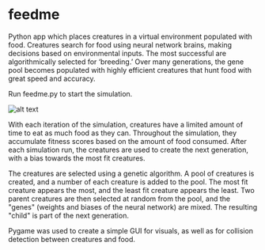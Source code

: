 # feedme
Python app which places creatures in a virtual environment populated with food. Creatures search for food using neural network brains, making decisions based on environmental inputs. The most successful are algorithmically selected for ‘breeding.’ Over many generations, the gene pool becomes populated with highly efficient creatures that hunt food with great speed and accuracy.

Run feedme.py to start the simulation. 

![alt text](https://github.com/larsjames96/feedme/Title.png)

With each iteration of the simulation, creatures have a limited amount of time to eat as much food as they can. Throughout the simulation, they accumulate fitness scores based on the amount of food consumed. After each simulation run, the creatures are used to create the next generation, with a bias towards the most fit creatures.

The creatures are selected using a genetic algorithm. A pool of creatures is created, and a number of each creature is added to the pool. The most fit creature appears the most, and the least fit creature appears the least. Two parent creatures are then selected at random from the pool, and the "genes" (weights and biases of the neural network) are mixed. The resulting "child" is part of the next generation.

Pygame was used to create a simple GUI for visuals, as well as for collision detection between creatures and food.

